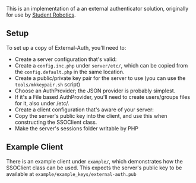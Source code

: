 This is an implementation of a an external authenticator solution,
originally for use by [Student Robotics](https://www.studentrobotics.org/).

## Setup
To set up a copy of External-Auth, you'll need to:

* Create a server configuration that's valid:
 * Create a `config.inc.php` under `server/etc/`, which can be copied from the `config.default.php` in the same location.
 * Create a public/private key pair for the server to use (you can use the `tools/mkkeypair.sh` script)
 * Choose an AuthProvider; the JSON provider is probably simplest.
  * If it's a File based AuthProvider, you'll need to create users/groups files for it, also under /etc/.
* Create a client configuration that's aware of your server:
 * Copy the server's public key into the client, and use this when constructing the SSOClient class.
* Make the server's sessions folder writable by PHP

## Example Client
There is an example client under `example/`, which demonstrates how the SSOClient class can be used.
This expects the server's public key to be available at `example/example_keys/external-auth.pub`
